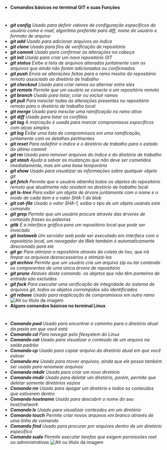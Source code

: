 * **Comandos básicos no terminal GIT e suas Funções** <h1>
* **_git config_**
*Usado para definir valores de configuração específicos do usuário como e-mail, algoritmo preferido para diff, nome de usuário e formato de arquivo*
* **_git add_**
*Usado para adicionar arquivos ao índice*
* **_git clone_**
*Usado para fins de verificação de repositório*
* **_git commit_**
*Usado para confirmar as alterações na cabeça* 
* **_git init_**
*Usado para criar um novo repositório GIT*
* **_git status_**
*Exibe a lista de arquivos alterados juntamente com os arquivos que ainda não foram adicionados ou confirmados*
* **_git push_**
*Envia as alterações feitas para o ramo mestre do repositório remoto associado ao diretório de trabalho*
* **_git checkout_**
*Usado para criar ramos ou alternar entre eles*
* **_git remote_**
*Permite que um usuário se conecte a um repositório remoto*
* **_git branch_**
*Usado para listar, criar ou excluir ramos*
* **_git pull_**
*Para mesclar todas as alterações presentes no repositório remoto para o diretório de trabalho local*
* **_git merge_**
*Usado para mesclar uma ramificação no ramo ativo*
* **_git diff_**
*Usado para listar os conflitos*
* **_git tag_**
*A marcação é usada para marcar compromissos específicos com alças simples*
* **_git log_**
*Exibe uma lista de compromissos em uma ramificação, juntamente com os detalhes pertinentes*
* **_git reset_**
*Para redefinir o índice e o diretório de trabalho para o estado do último commit*
* **_git rm_**
*Usado para remover arquivos do índice e do diretório de trabalho*
* **_git stash_**
*Ajuda a salvar as mudanças que não deve ser cometidos imediatamente, mas em uma base temporária*
* **_git show_**
*Usado para visualizar as informações sobre qualquer objeto git*
* **_git fetch_**
*Permite que o usuário obtenha todos os objetos do repositório remoto que atualmente não residem no diretório de trabalho local*
* **_git Is-tree_**
*Para exibir um objeto de árvore juntamente com o nome e o modo de cada item e o valor SHA-1 do blob*
* **_git cat-file_**
*Usado o valor SHA-1, exiba o tipo de um objeto usando este comando*
* **_git grep_**
*Permite que um usuário procure através das árvores de conteúdo frases ou palavras* 
* **_gitk_**
*É a interface gráfica para um repositório local que pode ser invocado*
* **_git instaweb_**
*Um servidor web pode ser executado em interface com o repositório local, um navegador da Web também é automaticamente direcionado para ele*
* **_git gc_**
*Para otimizar o repositório através da coleta de lixo, que irá limpar os arquivos desnecessários e otimizá-los*
* **_git archive_**
*Permite que um usuário crie um arquivo zip ou tar contendo os componentes de uma única árvore de repositório*
* **_git prune_**
*Através deste comando. os objetos que não têm ponteiros de entrada são excluídos*
* **_git fsck_**
*Para executar uma verificação de integridade do sistema de arquivos git, todos os objetos corrompidos são identificados*
* **_git rebase_**
*Usado para reaplicação de compromissos em outro ramo*
![Alt ou título da imagem](https://www.hostinger.com.br/tutoriais/wp-content/uploads/sites/12/2017/04/comandos-basicos-git-1280x720.png)
* **Alguns comandos básicos no terminal Linux** <h1>
* **_Comando pwd_**
*Usado para encontrar o caminho para o diretório atual da pasta em que você está*
* **_Comando cd_**
*Para navegar pelo filesystem do Linux*
* **_Comando cat_**
*Usado para visualizar o conteúdo de um arquivo na saída padrão*
* **_Comando cp_**
*Usado para copiar arquivo do diretório atual em que você estiver*
* **_Comando mv_**
*Usado para mover arquivos, ainda que ele possa também ser usado para renomear arquivos*
* **_Comando mkdir_**
*Usado para criar um novo diretório*
* **_Comando rmdir_**
*Usado para deletar um diretório, porém, permite que deletar somente diretórios vazios*
* **_Comando rm_**
*Usado para apagar um diretório e todos os conteúdos que estiverem dentro*
* **_Comando hostname_**
*Usado para descobrir o nome do seu host/network*
* **_Comando Is_**
*Usado para visualizar conteúdos em um diretório*
* **_Comando touch_**
*Permite criar novos arquivos em branco através de uma linha de comando*
* **_Comando find_**
*Usado para procurar por arquivos dentro de um diretório específico*
* **_Comando sudo_**
*Permite executar tarefas que exigem permissões root ou administrativas*
![Alt ou título da imagem](https://mulheresnacomputacao.files.wordpress.com/2018/03/melhores-distribuicoes-linux-rodar-servidores-1024x536.png)
